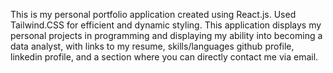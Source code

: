 This is my personal portfolio application created using React.js. Used Tailwind.CSS for efficient and dynamic styling. This application displays my personal projects in programming and displaying my ability into becoming a data analyst, with links to my resume, skills/languages github profile, linkedin profile, and a section where you can directly contact me via email.  
